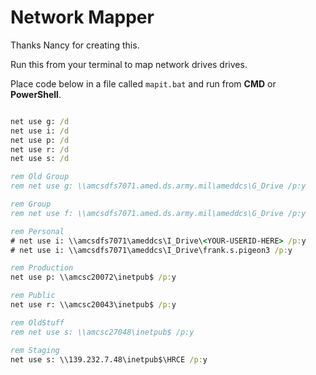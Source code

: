 # Network Mapper

Thanks Nancy for creating this. 

Run this from your terminal to map network drives drives.

Place code below in a file called `mapit.bat` and run from **CMD** or **PowerShell**.

```cmd

net use g: /d
net use i: /d
net use p: /d
net use r: /d
net use s: /d

rem Old Group
rem net use g: \\amcsdfs7071.amed.ds.army.mil\ameddcs\G_Drive /p:y  

rem Group
rem net use f: \\amcsdfs7071.amed.ds.army.mil\ameddcs\G_Drive /p:y  

rem Personal
# net use i: \\amcsdfs7071\ameddcs\I_Drive\<YOUR-USERID-HERE> /p:y   
# net use i: \\amcsdfs7071\ameddcs\I_Drive\frank.s.pigeon3 /p:y   

rem Production
net use p: \\amcsc20072\inetpub$ /p:y  				

rem Public
net use r: \\amcsc20043\inetpub$ /p:y  				

rem OldStuff
rem net use s: \\amcsc27048\inetpub$ /p:y			

rem Staging
net use s: \\139.232.7.48\inetpub$\HRCE /p:y		

```
